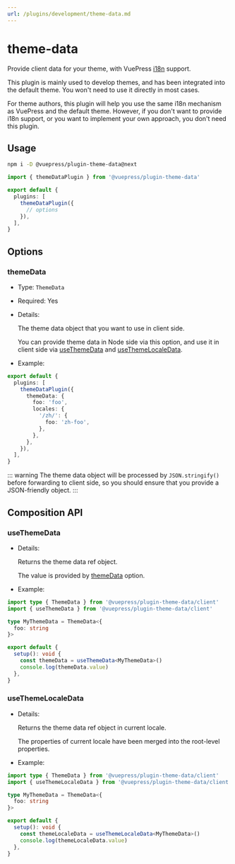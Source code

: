 ```yaml
---
url: /plugins/development/theme-data.md
---
```

# theme-data

Provide client data for your theme, with VuePress [i18n](https://vuejs.press/guide/i18n.html) support.

This plugin is mainly used to develop themes, and has been integrated into the default theme. You won't need to use it directly in most cases.

For theme authors, this plugin will help you use the same i18n mechanism as VuePress and the default theme. However, if you don't want to provide i18n support, or you want to implement your own approach, you don't need this plugin.

## Usage

```bash
npm i -D @vuepress/plugin-theme-data@next
```

```ts title=".vuepress/config.ts"
import { themeDataPlugin } from '@vuepress/plugin-theme-data'

export default {
  plugins: [
    themeDataPlugin({
      // options
    }),
  ],
}
```

## Options

### themeData

* Type: `ThemeData`

* Required: Yes

* Details:

  The theme data object that you want to use in client side.

  You can provide theme data in Node side via this option, and use it in client side via [useThemeData](#usethemedata) and [useThemeLocaleData](#usethemelocaledata).

* Example:

```ts title=".vuepress/config.ts"
export default {
  plugins: [
    themeDataPlugin({
      themeData: {
        foo: 'foo',
        locales: {
          '/zh/': {
            foo: 'zh-foo',
          },
        },
      },
    }),
  ],
}
```

::: warning
The theme data object will be processed by `JSON.stringify()` before forwarding to client side, so you should ensure that you provide a JSON-friendly object.
:::

## Composition API

### useThemeData

* Details:

  Returns the theme data ref object.

  The value is provided by [themeData](#themedata) option.

* Example:

```ts
import type { ThemeData } from '@vuepress/plugin-theme-data/client'
import { useThemeData } from '@vuepress/plugin-theme-data/client'

type MyThemeData = ThemeData<{
  foo: string
}>

export default {
  setup(): void {
    const themeData = useThemeData<MyThemeData>()
    console.log(themeData.value)
  },
}
```

### useThemeLocaleData

* Details:

  Returns the theme data ref object in current locale.

  The properties of current locale have been merged into the root-level properties.

* Example:

```ts
import type { ThemeData } from '@vuepress/plugin-theme-data/client'
import { useThemeLocaleData } from '@vuepress/plugin-theme-data/client'

type MyThemeData = ThemeData<{
  foo: string
}>

export default {
  setup(): void {
    const themeLocaleData = useThemeLocaleData<MyThemeData>()
    console.log(themeLocaleData.value)
  },
}
```
